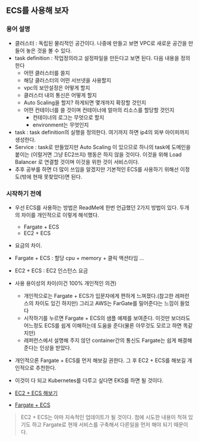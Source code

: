 ## ECS를 사용해 보자

### 용어 설명

- 클러스터 : 독립된 물리적인 공간이다. 나중에 만들고 보면 VPC로 새로운 공간을 만들어 놓은 것을 볼 수 있다.
- task definition : 작업정의라고 설정파일을 만든다고 보면 된다. 다음 내용을 정의한다
  - 어떤 클러스터를 쓸지
  - 해당 클러스터의 어떤 서브넷을 사용할지
  - vpc의 보안설정은 어떻게 할지
  - 클러스터 내의 통신은 어떻게 할지
  - Auto Scaling을 할지? 하게되면 몇개까지 확장할 것인지
  - 어떤 컨테이너를 쓸 것이며 컨테이너에 얼마의 리소스를 할당할 것인지
    - 컨테이너의 로그는 무엇으로 할지
    - environment는 무엇인지
- task : task definition의 실행을 정의한다. 여기까지 하면 ip4의 외부 아이피까지 생성한다.
- Service : task로 만들었지만 Auto Scaling 이 있으므로 하나의 task에 도메인을 붙이는 (이럴거면 그냥 EC2쓰지) 행동은 하지 않을 것이다. 이것을 위해 Load Balancer 로 연결할 것이며 이것을 위한 것이 서비스이다.
- 추후 공부를 하면 더 많이 쓰임을 알겠지만 기본적인 ECS를 사용하기 위해선 이정도(밖에 현재 못찾았다)면 된다.

### 시작하기 전에

- 우선 ECS를 사용하는 방법은 ReadMe에 한번 언급했던 2가지 방법이 있다. 두개의 차이를 개인적으로 이렇게 해석했다.
  - Fargate + ECS
  - EC2 + ECS

-  요금의 차이.
  - Fargate + ECS :  할당 cpu + memory + 클릭 액션타임 ...
  - EC2 + ECS : EC2 인스턴스 요금
- 사용 용이성의 차이(이건 100% 개인적인 의견)
  - 개인적으로는 Fargate + ECS가 입문자에게 편하게 느껴졌다.(참고한 레퍼런스의 차이도 있긴 하지만) 그리고 AWS는 FarGate를 밀어준다는 느낌이 들었다
  - 시작하기를 누르면 Fargate + ECS의 샘플 예제를 보여준다. 이것만 보더라도 어느정도 ECS를 쉽게 이해하는데 도움을 준다(물론 아무것도 모르고 하면 똑같지만)
  - 레퍼런스에서 설명해 주지 않던 container간의 통신도 Fargate는 쉽게 해결해준다는 인상을 받았다.
- 개인적으론 Fargate + ECS를 먼저 해보길 권한다. 그 후 EC2 + ECS를 해보길 개인적으로 추천한다.
- 이것이 다 되고 Kubernetes를 다루고 싶다면 EKS를 하면 될 것이다.
-  [EC2 + ECS 해보기](ECS.md) 
- [Fargate + ECS](ECS-Fargate.md)

> EC2 + ECS는 아마 지속적인 업데이트가 될 것이다. 첨에 시도한 내용이 적혀 있기도 하고 Fargate로 현재 서비스를 구축해서 다른일을 먼저 해야 되기 때문이다.